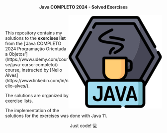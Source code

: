 
<h4 align="center">Java COMPLETO 2024 - Solved Exercises</h4>

<img src="/resources/java_logo.png" min-width="300px" max-width="300px" width="300px" align="right">

<br><br>

<p align="left">
	This repository contains my solutions to the <strong>exercises list</strong> from the ['Java COMPLETO 2024 Programação Orientada a Objetos'](https://www.udemy.com/course/java-curso-completo/) course, instructed by [Nelio Alves](https://www.linkedin.com/in/nelio-alves/).
</p> 

<p align="left"> The solutions are organized by exercise lists.</p>

<p align="left">The implementation of the solutions for the exercises was done with Java 11.</p>

<p align="center">Just code! 💻</p>
